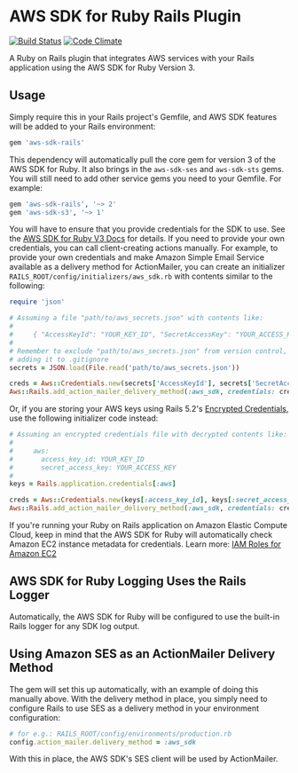 # AWS SDK for Ruby Rails Plugin

[![Build Status](https://travis-ci.org/aws/aws-sdk-rails.png?branch=master)](https://travis-ci.org/aws/aws-sdk-rails) [![Code Climate](https://codeclimate.com/github/aws/aws-sdk-rails.png)](https://codeclimate.com/github/aws/aws-sdk-rails)

A Ruby on Rails plugin that integrates AWS services with your Rails application
using the AWS SDK for Ruby Version 3.

## Usage

Simply require this in your Rails project's Gemfile, and AWS SDK features will
be added to your Rails environment:

```ruby
gem 'aws-sdk-rails'
```

This dependency will automatically pull the core gem for version 3 of the AWS SDK for Ruby. It
also brings in the `aws-sdk-ses` and `aws-sdk-sts` gems. You will still need to add other
service gems you need to your Gemfile. For example:

```ruby
gem 'aws-sdk-rails', '~> 2'
gem 'aws-sdk-s3', '~> 1'
```

You will have to ensure that you provide credentials for the SDK to use. See the
[AWS SDK for Ruby V3 Docs](https://docs.aws.amazon.com/sdk-for-ruby/v3/api/index.html#Configuration)
for details. If you need to provide your own credentials, you can call
client-creating actions manually. For example, to provide your own credentials
and make Amazon Simple Email Service available as a delivery method for
ActionMailer, you can create an initializer `RAILS_ROOT/config/initializers/aws_sdk.rb`
with contents similar to the following:

```ruby
require 'json'

# Assuming a file "path/to/aws_secrets.json" with contents like:
#
#     { "AccessKeyId": "YOUR_KEY_ID", "SecretAccessKey": "YOUR_ACCESS_KEY" }
#
# Remember to exclude "path/to/aws_secrets.json" from version control, e.g. by
# adding it to .gitignore
secrets = JSON.load(File.read('path/to/aws_secrets.json'))

creds = Aws::Credentials.new(secrets['AccessKeyId'], secrets['SecretAccessKey'])
Aws::Rails.add_action_mailer_delivery_method(:aws_sdk, credentials: creds, region: 'us-east-1')
```

Or, if you are storing your AWS keys using Rails 5.2's [Encrypted
Credentials](http://guides.rubyonrails.org/security.html#custom-credentials),
use the following initializer code instead:

```ruby
# Assuming an encrypted credentials file with decrypted contents like:
#
#     aws:
#       access_key_id: YOUR_KEY_ID
#       secret_access_key: YOUR_ACCESS_KEY
#
keys = Rails.application.credentials[:aws]

creds = Aws::Credentials.new(keys[:access_key_id], keys[:secret_access_key])
Aws::Rails.add_action_mailer_delivery_method(:aws_sdk, credentials: creds, region: "us-east-1")
```

If you're running your Ruby on Rails application on Amazon Elastic Compute
Cloud, keep in mind that the AWS SDK for Ruby will automatically check Amazon
EC2 instance metadata for credentials. Learn more:
[IAM Roles for Amazon EC2](http://docs.aws.amazon.com/AWSEC2/latest/UserGuide/iam-roles-for-amazon-ec2.html)

## AWS SDK for Ruby Logging Uses the Rails Logger

Automatically, the AWS SDK for Ruby will be configured to use the built-in Rails
logger for any SDK log output.

## Using Amazon SES as an ActionMailer Delivery Method

The gem will set this up automatically, with an example of doing this manually
above. With the delivery method in place, you simply need to configure Rails
to use SES as a delivery method in your environment configuration:

```ruby
# for e.g.: RAILS_ROOT/config/environments/production.rb
config.action_mailer.delivery_method = :aws_sdk
```

With this in place, the AWS SDK's SES client will be used by ActionMailer.

